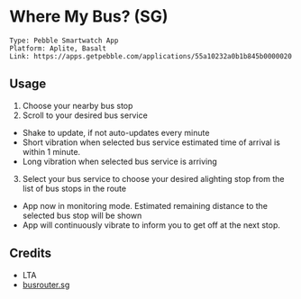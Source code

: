 # Where My Bus? (SG)
```
Type: Pebble Smartwatch App
Platform: Aplite, Basalt
Link: https://apps.getpebble.com/applications/55a10232a0b1b845b0000020
```

## Usage
1. Choose your nearby bus stop
2. Scroll to your desired bus service
  * Shake to update, if not auto-updates every minute
  * Short vibration when selected bus service estimated time of arrival is within 1 minute.
  * Long vibration when selected bus service is arriving
3. Select your bus service to choose your desired alighting stop from the list of bus stops in the route
  * App now in monitoring mode. Estimated remaining distance to the selected bus stop will be shown
  * App will continuously vibrate to inform you to get off at the next stop.


## Credits
* LTA
* [busrouter.sg](https://github.com/cheeaun/busrouter-sg)
